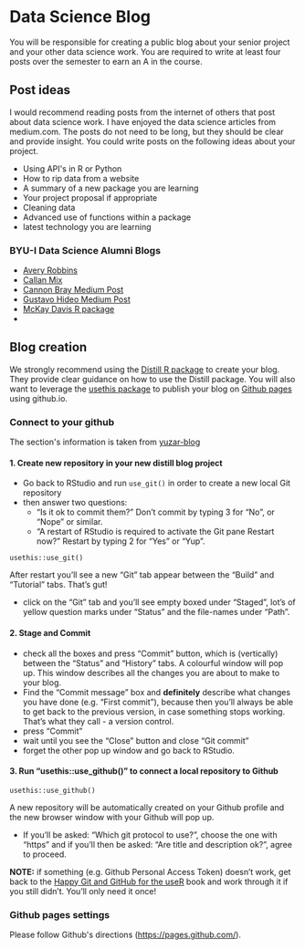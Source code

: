 # Data Science Blog

You will be responsible for creating a public blog about your senior project and your other data science work. You are required to write at least four posts over the semester to earn an A in the course. 

## Post ideas

I would recommend reading posts from the internet of others that post about data science work.  I have enjoyed the data science articles from medium.com.  The posts do not need to be long, but they should be clear and provide insight.  You could write posts on the following ideas about your project.

- Using API's in R or Python
- How to rip data from a website
- A summary of a new package you are learning
- Your project proposal if appropriate
- Cleaning data
- Advanced use of functions within a package
- latest technology you are learning

### BYU-I Data Science Alumni Blogs

- [Avery Robbins](https://codingwithavery.com/)
- [Callan Mix](https://callanmix.github.io/blog.html)
- [Cannon Bray Medium Post](https://cannon-m-bray.medium.com/understanding-and-identifying-unfairness-in-machine-learning-80178a16357c)
- [Gustavo Hideo Medium Post](https://medium.com/analytics-vidhya/create-your-first-video-face-recognition-app-bonus-happiness-recognition-78463a3f1f9)
- [McKay Davis R package](https://mckaymdavis.github.io/klustR/articles/creating_the_package.html)
- 

## Blog creation

We strongly recommend using the [Distill R package](https://rstudio.github.io/distill/blog.html) to create your blog. They provide clear guidance on how to use the Distill package.  You will also want to leverage the [usethis package](https://usethis.r-lib.org/) to publish your blog on [Github pages](https://pages.github.com/) using github.io. 


### Connect to your github

The section's information is taken from [yuzar-blog](https://yuzar-blog.netlify.app/posts/2020-12-26-how-to-create-a-blog-or-a-website-in-r-with-distill-package/)

#### 1. Create new repository in your new distill blog project

- Go back to RStudio and run `use_git()` in order to create a new local Git repository
- then answer two questions:
  - “Is it ok to commit them?” Don’t commit by typing 3 for “No”, or “Nope” or similar.
  - “A restart of RStudio is required to activate the Git pane Restart now?” Restart by typing 2 for “Yes” or “Yup”.

```
usethis::use_git() 
```

After restart you’ll see a new “Git” tab appear between the “Build” and “Tutorial” tabs. That’s gut!

- click on the “Git” tab and you’ll see empty boxed under “Staged”, lot’s of yellow question marks under “Status” and the file-names under “Path”.

#### 2. Stage and Commit

- check all the boxes and press “Commit” button, which is (vertically) between the “Status” and “History” tabs. A colourful window will pop up. This window describes all the changes you are about to make to your blog.
- Find the “Commit message” box and **definitely** describe what changes you have done (e.g. “First commit”), because then you’ll always be able to get back to the previous version, in case something stops working. That’s what they call - a version control.
- press “Commit”
- wait until you see the “Close” button and close “Git commit”
- forget the other pop up window and go back to RStudio.

#### 3. Run “usethis::use_github()” to connect a local repository to Github

```
usethis::use_github() 
```

A new repository will be automatically created on your Github profile and the new browser window with your Github will pop up.

- If you’ll be asked: “Which git protocol to use?”, choose the one with “https” and if you’ll then be asked: “Are title and description ok?”, agree to proceed.

**NOTE:** if something (e.g. Github Personal Access Token) doesn’t work, get back to the [Happy Git and GitHub for the useR](https://happygitwithr.com/) book and work through it if you still didn’t. You’ll only need it once!

### Github pages settings

Please follow Github's directions (https://pages.github.com/).
